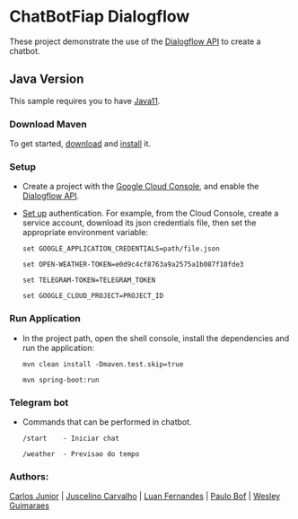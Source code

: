 # ChatBotFiap Dialogflow

These project demonstrate the use of the [Dialogflow API][dialogflow] to create a chatbot.

## Java Version
This sample requires you to have
[Java11][Java11].

### Download Maven
To get started, [download][maven-download] and [install][maven-install] it.

### Setup

* Create a project with the [Google Cloud Console][cloud-console], and enable the [Dialogflow API][dialogflow-api].

* [Set up][auth] authentication. For example, from the Cloud Console, create a service account, download its json credentials file, then set the appropriate environment variable:

    ```shell
    set GOOGLE_APPLICATION_CREDENTIALS=path/file.json
    ```
    ```shell
    set OPEN-WEATHER-TOKEN=e0d9c4cf8763a9a2575a1b087f10fde3
    ```
    ```shell
    set TELEGRAM-TOKEN=TELEGRAM_TOKEN
    ```
    ```shell
    set GOOGLE_CLOUD_PROJECT=PROJECT_ID
    ```

### Run Application

* In the project path, open the shell console, install the dependencies and run the application:

    ```shell
    mvn clean install -Dmaven.test.skip=true
    ```
    ```shell
    mvn spring-boot:run
    ```

### Telegram bot
* Commands that can be performed in chatbot.

    ```text
    /start    - Iniciar chat
 
    /weather  - Previsao do tempo
    ```


### Authors:

[Carlos Junior](https://github.com/cjunior1976) | [Juscelino Carvalho](https://github.com/JuscelinoCarvalho) | [Luan Fernandes](https://github.com/souluanf) | 
[Paulo Bof](https://github.com/paulobof) | [Wesley Guimaraes](https://github.com/wees-guimaraes)


[maven]: https://maven.apache.org
[maven-download]: https://maven.apache.org/download.cgi
[maven-install]: https://maven.apache.org/install.html
[Java11]: https://docs.oracle.com/en/java/javase/11/install/overview-jdk-installation.html
[cloud-console]: https://console.cloud.google.com
[dialogflow-api]: https://pantheon.corp.google.com/apis/library/dialogflow.googleapis.com
[telegram-api]: https://core.telegram.org/bots/api
[auth]: https://cloud.google.com/docs/authentication/getting-started
[dialogflow]: https://dialogflow.com/docs/getting-started/basics
[google-cloud-java]: https://github.com/GoogleCloudPlatform/google-cloud-java
[java-telegram-bot-api]: https://github.com/pengrad/java-telegram-bot-api
